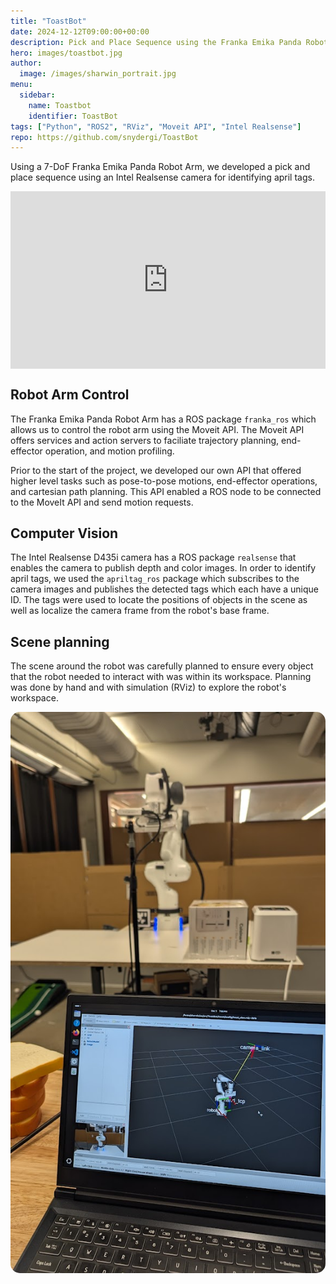 ```yaml
---
title: "ToastBot"
date: 2024-12-12T09:00:00+00:00
description: Pick and Place Sequence using the Franka Emika Panda Robot Arm
hero: images/toastbot.jpg
author:
  image: /images/sharwin_portrait.jpg
menu:
  sidebar:
    name: Toastbot
    identifier: ToastBot
tags: ["Python", "ROS2", "RViz", "Moveit API", "Intel Realsense"]
repo: https://github.com/snydergi/ToastBot
---
```


Using a 7-DoF Franka Emika Panda Robot Arm, we developed a pick and place sequence using an Intel Realsense camera for identifying april tags.

<div style="position: relative; width: 100%; padding-top: 56.25%; margin: auto;">
  <iframe
    src="https://www.youtube.com/embed/XGcdhWRo-iU"
    style="position: absolute; top: 0; left: 0; width: 100%; height: 100%;"
    frameborder="0"
    allow="accelerometer; autoplay; clipboard-write; encrypted-media; gyroscope; picture-in-picture"
    allowfullscreen>
  </iframe>
</div>


## Robot Arm Control
The Franka Emika Panda Robot Arm has a ROS package `franka_ros` which allows us to control the robot arm using the Moveit API.
The Moveit API offers services and action servers to faciliate trajectory planning, end-effector operation, and motion profiling.

Prior to the start of the project, we developed our own API that offered higher level tasks such as pose-to-pose motions, end-effector operations, and cartesian path planning.
This API enabled a ROS node to be connected to the MoveIt API and send motion requests.

## Computer Vision
The Intel Realsense D435i camera has a ROS package `realsense` that enables the camera to publish depth and color images.
In order to identify april tags, we used the `apriltag_ros` package which subscribes to the camera images and publishes the detected tags which each
have a unique ID. The tags were used to locate the positions of objects in the scene as well as localize the camera frame from the robot's base frame.

## Scene planning
The scene around the robot was carefully planned to ensure every object that the robot needed to interact with was within its workspace.
Planning was done by hand and with simulation (RViz) to explore the robot's workspace.

<div align="center">
    <img src="toastbot_rviz.jpg" alt="ToastBot in RViz" style="border-radius: 15px;">
</div>